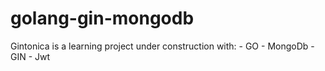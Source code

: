 # golang-gin-mongodb

Gintonica is a learning project under construction with:
    - GO
    - MongoDb
    - GIN
    - Jwt

